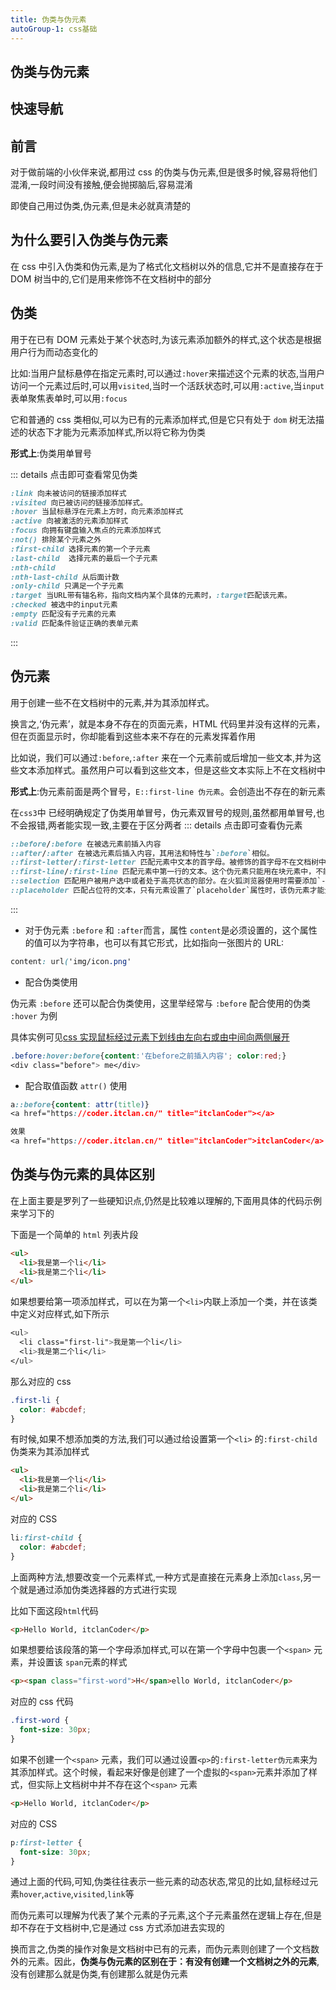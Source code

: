 ```yaml
---
title: 伪类与伪元素
autoGroup-1: css基础
---
```


## 伪类与伪元素

## 快速导航

<TOC />

## 前言

对于做前端的小伙伴来说,都用过 css 的伪类与伪元素,但是很多时候,容易将他们混淆,一段时间没有接触,便会抛掷脑后,容易混淆

即使自己用过伪类,伪元素,但是未必就真清楚的

## 为什么要引入伪类与伪元素

在 css 中引入伪类和伪元素,是为了格式化文档树以外的信息,它并不是直接存在于 DOM 树当中的,它们是用来修饰不在文档树中的部分

## 伪类

用于在已有 DOM 元素处于某个状态时,为该元素添加额外的样式,这个状态是根据用户行为而动态变化的

比如:当用户鼠标悬停在指定元素时,可以通过`:hover`来描述这个元素的状态,当用户访问一个元素过后时,可以用`visited`,当时一个活跃状态时,可以用`:active`,当`input`表单聚焦表单时,可以用`:focus`

它和普通的 css 类相似,可以为已有的元素添加样式,但是它只有处于 `dom` 树无法描述的状态下才能为元素添加样式,所以将它称为伪类

**形式上**:伪类用单冒号

::: details 点击即可查看常见伪类

```css
:link 向未被访问的链接添加样式
:visited 向已被访问的链接添加样式。
:hover 当鼠标悬浮在元素上方时，向元素添加样式
:active 向被激活的元素添加样式
:focus 向拥有键盘输入焦点的元素添加样式
:not() 排除某个元素之外
:first-child 选择元素的第一个子元素
:last-child  选择元素的最后一个子元素
:nth-child
:nth-last-child 从后面计数
:only-child 只满足一个子元素
:target 当URL带有锚名称，指向文档内某个具体的元素时，:target匹配该元素。
:checked 被选中的input元素
:empty 匹配没有子元素的元素
:valid 匹配条件验证正确的表单元素
```

:::

## 伪元素

用于创建一些不在文档树中的元素,并为其添加样式。

换言之,‘伪元素’，就是本身不存在的页面元素，HTML 代码里并没有这样的元素，但在页面显示时，你却能看到这些本来不存在的元素发挥着作用

比如说，我们可以通过`:before`,`:after` 来在一个元素前或后增加一些文本,并为这些文本添加样式。虽然用户可以看到这些文本，但是这些文本实际上不在文档树中

**形式上**:伪元素前面是两个冒号，`E::first-line 伪元素`。会创造出不存在的新元素

在`css3`中 已经明确规定了伪类用单冒号，伪元素双冒号的规则,虽然都用单冒号,也不会报错,两者能实现一致,主要在于区分两者
::: details 点击即可查看伪元素

```css
::before/:before 在被选元素前插入内容
::after/:after 在被选元素后插入内容，其用法和特性与`:before`相似。
::first-letter/:first-letter 匹配元素中文本的首字母。被修饰的首字母不在文档树中
::first-line/:first-line 匹配元素中第一行的文本。这个伪元素只能用在块元素中，不能用在内联元素中。
::selection 匹配用户被用户选中或者处于高亮状态的部分。在火狐浏览器使用时需要添加`-moz`前缀。该伪元素只支持双冒号的形式。
::placeholder 匹配占位符的文本，只有元素设置了`placeholder`属性时，该伪元素才能生效,具体实例可见 [表单输入框聚焦效果](./example-input-focus-animate)

```

:::

- 对于伪元素 `:before` 和 `:after`而言，属性 `content`是必须设置的，这个属性的值可以为字符串，也可以有其它形式，比如指向一张图片的 URL:

```css
content: url('img/icon.png'
```

- 配合伪类使用

伪元素 `:before` 还可以配合伪类使用，这里举经常与 `:before` 配合使用的伪类 `:hover` 为例

具体实例可见[css 实现鼠标经过元素下划线由左向右或由中间向两侧展开](./example-hover-underline-sides)

```css
.before:hover:before{content:'在before之前插入内容'; color:red;}
<div class="before"> me</div>
```

- 配合取值函数 `attr()` 使用

```css
a::before{content: attr(title)}
<a href="https://coder.itclan.cn/" title="itclanCoder"></a>

效果
<a href="https://coder.itclan.cn/" title="itclanCoder">itclanCoder</a>
```

## 伪类与伪元素的具体区别

在上面主要是罗列了一些硬知识点,仍然是比较难以理解的,下面用具体的代码示例来学习下的

下面是一个简单的 `html` 列表片段

```html
<ul>
  <li>我是第一个li</li>
  <li>我是第二个li</li>
</ul>
```

如果想要给第一项添加样式，可以在为第一个`<li>`内联上添加一个类，并在该类中定义对应样式,如下所示

```css
<ul>
  <li class="first-li">我是第一个li</li>
  <li>我是第二个li</li>
</ul>
```

那么对应的 css

```css
.first-li {
  color: #abcdef;
}
```

有时候,如果不想添加类的方法,我们可以通过给设置第一个`<li>` 的`:first-child`伪类来为其添加样式

```html
<ul>
  <li>我是第一个li</li>
  <li>我是第二个li</li>
</ul>
```

对应的 CSS

```css
li:first-child {
  color: #abcdef;
}
```

上面两种方法,想要改变一个元素样式,一种方式是直接在元素身上添加`class`,另一个就是通过添加伪类选择器的方式进行实现

比如下面这段`html`代码

```html
<p>Hello World, itclanCoder</p>
```

如果想要给该段落的第一个字母添加样式,可以在第一个字母中包裹一个`<span>` 元素，并设置该 `span`元素的样式

```html
<p><span class="first-word">H</span>ello World, itclanCoder</p>
```

对应的 css 代码

```css
.first-word {
  font-size: 30px;
}
```

如果不创建一个`<span>` 元素，我们可以通过设置`<p>`的`:first-letter伪元素`来为其添加样式。这个时候，看起来好像是创建了一个虚拟的`<span>`元素并添加了样式，但实际上文档树中并不存在这个`<span>` 元素

```html
<p>Hello World, itclanCoder</p>
```

对应的 CSS

```css
p:first-letter {
  font-size: 30px;
}
```

通过上面的代码,可知,伪类往往表示一些元素的动态状态,常见的比如,鼠标经过元素`hover`,`active`,`visited`,`link`等

而伪元素可以理解为代表了某个元素的子元素,这个子元素虽然在逻辑上存在,但是却不存在于文档树中,它是通过 css 方式添加进去实现的

换而言之,伪类的操作对象是文档树中已有的元素，而伪元素则创建了一个文档数外的元素。因此，**伪类与伪元素的区别在于：有没有创建一个文档树之外的元素**,没有创建那么就是伪类,有创建那么就是伪元素
